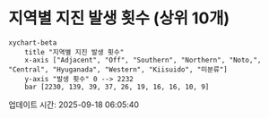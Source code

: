 # 지역별 지진 발생 횟수 (상위 10개)

```mermaid
xychart-beta
    title "지역별 지진 발생 횟수"
    x-axis ["Adjacent", "Off", "Southern", "Northern", "Noto,", "Central", "Hyuganada", "Western", "Kiisuido", "미분류"]
    y-axis "발생 횟수" 0 --> 2232
    bar [2230, 139, 39, 37, 26, 19, 16, 16, 10, 9]
```

업데이트 시간: 2025-09-18 06:05:40
